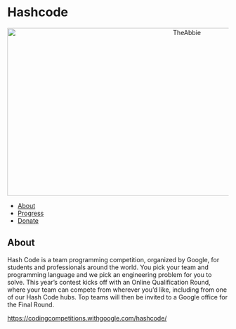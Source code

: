 # Hashcode

<p align='center'><img src="https://encrypted-tbn0.gstatic.com/images?q=tbn%3AANd9GcRhGH3b5tHELiMt0BSX3o_TKAMQ2jIImwDNHg&usqp=CAU" alt="TheAbbie" width="802" height="382"></p>

* [About](#About)
* [Progress](#Progress)
* [Donate](#Donate)

## About

Hash Code is a team programming competition, organized by Google, for students and professionals around the world. You pick your team and programming language and we pick an engineering problem for you to solve. This year’s contest kicks off with an Online Qualification Round, where your team can compete from wherever you’d like, including from one of our Hash Code hubs. Top teams will then be invited to a Google office for the Final Round.

https://codingcompetitions.withgoogle.com/hashcode/
